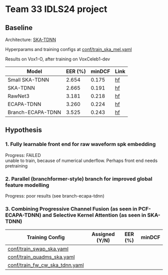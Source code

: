 # Team 33 IDLS24 project

## Baseline

Architecture: [SKA-TDNN](https://arxiv.org/abs/2204.01005)  

Hyperparams and training configs at [conf/train_ska_mel.yaml](conf/train_ska_mel.yaml)

Results on Vox1-O, after training on VoxCeleb1-dev

|Model| EER (%) | minDCF| Link |
|---------|---------|-------|-------|
| Small SKA-TDNN | 2.654 | 0.175 | [hf](https://huggingface.co/alexgichamba/idls24_team33_vox1_ska_small) |
| SKA-TDNN | 2.665 | 0.191 | [hf](https://huggingface.co/alexgichamba/idls24_team33_baseline) |
| RawNet3 | 3.181 | 0.218 | [hf](https://huggingface.co/alexgichamba/idls24_team33_vox1_rawnet3) |
| ECAPA-TDNN | 3.260 | 0.224 | [hf](https://huggingface.co/alexgichamba/idls24_team33_vox1_ecapa) |
| Branch-ECAPA-TDNN | 3.525 | 0.243 | [hf](https://huggingface.co/alexgichamba/idls24_team33_vox1_branch_ecapa) |

## Hypothesis
### 1. Fully learnable front end for raw waveform spk embedding
Progress: FAILED <br>
unable to train, because of numerical underflow. Perhaps front end needs pretraining

### 2. Parallel (branchformer-style) branch for improved global feature modelling
Progress: poor results (see branch-ecapa-tdnn)

### 3. Combining Progressive Channel Fusion (as seen in PCF-ECAPA-TDNN) and Selective Kernel Attention (as seen in SKA-TDNN)
|Training Config|Assigned (Y/N)|EER (%) | minDCF|
|---------|---------|-------|-------|
|[conf/train_swap_ska.yaml](conf/train_swap_ska.yaml)||||
|[conf/train_quadms_ska.yaml](conf/train_quadms_ska.yaml)||||
|[conf/train_fw_cw_ska_tdnn.yaml](conf/train_fw_cw_ska_tdnn.yaml)||||
